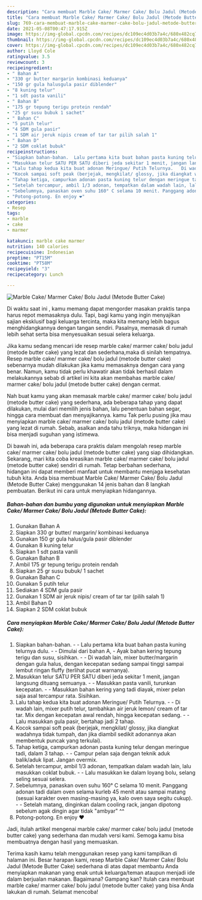 ```yaml
---
description: "Cara membuat Marble Cake/ Marmer Cake/ Bolu Jadul (Metode Butter Cake) Sederhana Untuk Jualan"
title: "Cara membuat Marble Cake/ Marmer Cake/ Bolu Jadul (Metode Butter Cake) Sederhana Untuk Jualan"
slug: 769-cara-membuat-marble-cake-marmer-cake-bolu-jadul-metode-butter-cake-sederhana-untuk-jualan
date: 2021-05-08T00:47:17.915Z
image: https://img-global.cpcdn.com/recipes/dc109ec4d03b7a4c/680x482cq70/marble-cake-marmer-cake-bolu-jadul-metode-butter-cake-foto-resep-utama.jpg
thumbnail: https://img-global.cpcdn.com/recipes/dc109ec4d03b7a4c/680x482cq70/marble-cake-marmer-cake-bolu-jadul-metode-butter-cake-foto-resep-utama.jpg
cover: https://img-global.cpcdn.com/recipes/dc109ec4d03b7a4c/680x482cq70/marble-cake-marmer-cake-bolu-jadul-metode-butter-cake-foto-resep-utama.jpg
author: Lloyd Cole
ratingvalue: 3.5
reviewcount: 3
recipeingredient:
- " Bahan A"
- "330 gr butter margarin kombinasi keduanya"
- "150 gr gula halusgula pasir diblender"
- "8 kuning telur"
- "1 sdt pasta vanili"
- " Bahan B"
- "175 gr tepung terigu protein rendah"
- "25 gr susu bubuk 1 sachet"
- " Bahan C"
- "5 putih telur"
- "4 SDM gula pasir"
- "1 SDM air jeruk nipis cream of tar tar pilih salah 1"
- " Bahan D"
- "2 SDM coklat bubuk"
recipeinstructions:
- "Siapkan bahan-bahan.  Lalu pertama kita buat bahan pasta kuning telurnya dulu.   Dimulai dari bahan A,  Ayak bahan kering tepung terigu dan susu, sisihkan.   Di wadah lain, mixer butter/margarin dengan gula halus, dengan kecepatan sedang sampai tinggi sampai lembut ringan fluffy (terlihat pucat warnanya)."
- "Masukkan telur SATU PER SATU diberi jeda sekitar 1 menit, jangan langsung dituang semuanya.  Masukkan pasta vanili, turunkan kecepatan.   Masukkan bahan kering yang tadi diayak, mixer pelan saja asal tercampur rata. Sisihkan."
- "Lalu tahap kedua kita buat adonan Meringue/ Putih Telurnya.   Di wadah lain, mixer putih telur, tambahkan air jeruk lemon/ cream of tar tar. Mix dengan kecepatan awal rendah, hingga kecepatan sedang.   Lalu masukkan gula pasir, bertahap jadi 2 tahap."
- "Kocok sampai soft peak (berjejak, mengkilat/ glossy, jika diangkat wadahnya tidak tumpah, dan jika diambil sedikit adonannya akan membentuk puncak yang terkulai)."
- "Tahap ketiga, campurkan adonan pasta kuning telur dengan meringue tadi, dalam 3 tahap.   Campur pelan saja dengan teknik aduk balik/aduk lipat. Jangan overmix."
- "Setelah tercampur, ambil 1/3 adonan, tempatkan dalam wadah lain, lalu masukkan coklat bubuk.   Lalu masukkan ke dalam loyang bolu, selang seling sesuai selera."
- "Sebelumnya, panaskan oven suhu 160° C selama 10 menit. Panggang adonan tadi dalam oven selama kurleb 45 menit atau sampai matang (sesuai karakter oven masing-masing ya, kalo oven saya segitu cukup).   Setelah matang, dinginkan dalam cooling rack, jangan dipotong sebelum agak dingin agar tidak &#34;ambyar&#34; ^^"
- "Potong-potong. En enjoy ❤️"
categories:
- Resep
tags:
- marble
- cake
- marmer

katakunci: marble cake marmer 
nutrition: 140 calories
recipecuisine: Indonesian
preptime: "PT15M"
cooktime: "PT58M"
recipeyield: "3"
recipecategory: Lunch

---
```



![Marble Cake/ Marmer Cake/ Bolu Jadul (Metode Butter Cake)](https://img-global.cpcdn.com/recipes/dc109ec4d03b7a4c/680x482cq70/marble-cake-marmer-cake-bolu-jadul-metode-butter-cake-foto-resep-utama.jpg)

Di waktu  saat ini , kamu memang dapat mengorder masakan praktis tanpa harus repot memasaknya dulu. Tapi, bagi kamu yang ingin menyajikan sajian eksklusif bagi keluarga tercinta, maka kita memang lebih bagus menghidangkannya dengan tangan sendiri. Pasalnya, memasak di rumah lebih sehat serta bisa menyesuaikan sesuai selera keluarga.

Jika kamu sedang mencari ide resep marble cake/ marmer cake/ bolu jadul (metode butter cake) yang lezat dan sederhana,maka di sinilah tempatnya. Resep marble cake/ marmer cake/ bolu jadul (metode butter cake)  sebenarnya mudah dilakukan jika kamu memasaknya dengan cara yang benar. Namun, kamu tidak perlu khawatir akan tidak berhasil dalam melakukannya 
sebab di artikel ini kita akan membahas marble cake/ marmer cake/ bolu jadul (metode butter cake) dengan cermat.  



Nah buat kamu yang akan memasak marble cake/ marmer cake/ bolu jadul (metode butter cake) yang sederhana, ada beberapa tahap yang dapat dilakukan, mulai dari memilih jenis bahan, lalu penentuan bahan segar, hingga cara membuat dan menyajikannya. kamu Tak perlu pusing jika mau menyiapkan marble cake/ marmer cake/ bolu jadul (metode butter cake) yang lezat di rumah. Sebab, asalkan anda  tahu triknya, maka hidangan ini bisa menjadi suguhan yang istimewa.

Di bawah ini, ada beberapa cara praktis  dalam mengolah resep marble cake/ marmer cake/ bolu jadul (metode butter cake) yang siap dihidangkan. Sekarang, mari kita coba kreasikan marble cake/ marmer cake/ bolu jadul (metode butter cake) sendiri di rumah. Tetap berbahan sederhana, hidangan ini dapat memberi manfaat untuk membantu menjaga kesehatan tubuh kita. Anda bisa membuat Marble Cake/ Marmer Cake/ Bolu Jadul (Metode Butter Cake) menggunakan 14 jenis bahan dan 8 langkah pembuatan. Berikut ini cara untuk menyiapkan hidangannya.

<!--inarticleads1-->

##### Bahan-bahan dan bumbu yang digunakan untuk menyiapkan Marble Cake/ Marmer Cake/ Bolu Jadul (Metode Butter Cake):

1. Gunakan  Bahan A
1. Siapkan 330 gr butter/ margarin/ kombinasi keduanya
1. Gunakan 150 gr gula halus/gula pasir diblender
1. Gunakan 8 kuning telur
1. Siapkan 1 sdt pasta vanili
1. Gunakan  Bahan B
1. Ambil 175 gr tepung terigu protein rendah
1. Siapkan 25 gr susu bubuk/ 1 sachet
1. Gunakan  Bahan C
1. Gunakan 5 putih telur
1. Sediakan 4 SDM gula pasir
1. Gunakan 1 SDM air jeruk nipis/ cream of tar tar (pilih salah 1)
1. Ambil  Bahan D
1. Siapkan 2 SDM coklat bubuk




<!--inarticleads2-->

##### Cara menyiapkan Marble Cake/ Marmer Cake/ Bolu Jadul (Metode Butter Cake):

1. Siapkan bahan-bahan. -  - Lalu pertama kita buat bahan pasta kuning telurnya dulu.  -  - Dimulai dari bahan A,  - Ayak bahan kering tepung terigu dan susu, sisihkan.  -  - Di wadah lain, mixer butter/margarin dengan gula halus, dengan kecepatan sedang sampai tinggi sampai lembut ringan fluffy (terlihat pucat warnanya).
1. Masukkan telur SATU PER SATU diberi jeda sekitar 1 menit, jangan langsung dituang semuanya. -  - Masukkan pasta vanili, turunkan kecepatan.  -  - Masukkan bahan kering yang tadi diayak, mixer pelan saja asal tercampur rata. Sisihkan.
1. Lalu tahap kedua kita buat adonan Meringue/ Putih Telurnya.  -  - Di wadah lain, mixer putih telur, tambahkan air jeruk lemon/ cream of tar tar. Mix dengan kecepatan awal rendah, hingga kecepatan sedang.  -  - Lalu masukkan gula pasir, bertahap jadi 2 tahap.
1. Kocok sampai soft peak (berjejak, mengkilat/ glossy, jika diangkat wadahnya tidak tumpah, dan jika diambil sedikit adonannya akan membentuk puncak yang terkulai).
1. Tahap ketiga, campurkan adonan pasta kuning telur dengan meringue tadi, dalam 3 tahap.  -  - Campur pelan saja dengan teknik aduk balik/aduk lipat. Jangan overmix.
1. Setelah tercampur, ambil 1/3 adonan, tempatkan dalam wadah lain, lalu masukkan coklat bubuk.  -  - Lalu masukkan ke dalam loyang bolu, selang seling sesuai selera.
1. Sebelumnya, panaskan oven suhu 160° C selama 10 menit. Panggang adonan tadi dalam oven selama kurleb 45 menit atau sampai matang (sesuai karakter oven masing-masing ya, kalo oven saya segitu cukup).  -  - Setelah matang, dinginkan dalam cooling rack, jangan dipotong sebelum agak dingin agar tidak &#34;ambyar&#34; ^^
1. Potong-potong. En enjoy ❤️




Jadi, itulah artikel mengenai  marble cake/ marmer cake/ bolu jadul (metode butter cake)  yang sederhana dan mudah versi kami. Semoga kamu bisa membuatnya dengan hasil yang memuaskan. 

Terima kasih kamu telah menggunakan resep yang kami tampilkan di halaman ini. Besar harapan kami, resep  Marble Cake/ Marmer Cake/ Bolu Jadul (Metode Butter Cake) sederhana di atas dapat membantu Anda menyiapkan makanan yang enak untuk keluarga/teman ataupun menjadi ide dalam berjualan makanan. Bagaimana? Gampang kan? Itulah cara membuat marble cake/ marmer cake/ bolu jadul (metode butter cake) yang bisa Anda lakukan di rumah. Selamat mencoba!

